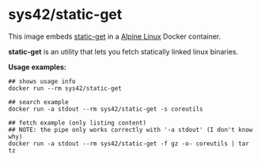 # sys42/static-get

This image embeds [static-get](https://github.com/minos-org/minos-static) in a [Alpine Linux](http://alpinelinux.org/) Docker container.

__static-get__ is an utility that lets you fetch statically linked linux binaries.

__Usage examples:__

```shell
## shows usage info
docker run --rm sys42/static-get

## search example
docker run -a stdout --rm sys42/static-get -s coreutils

## fetch example (only listing content)
## NOTE: the pipe only works correctly with '-a stdout' (I don't know why)
docker run -a stdout --rm sys42/static-get -f gz -o- coreutils | tar tz
```
